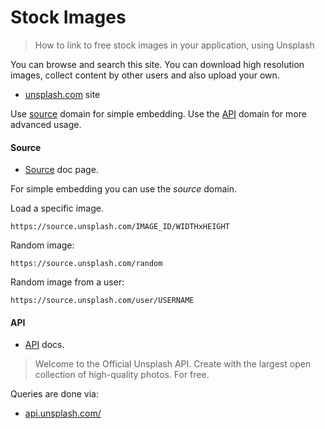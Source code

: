 # Stock Images
> How to link to free stock images in your application, using Unsplash

You can browse and search this site. You can download high resolution images, collect content by other users and also upload your own.
- [unsplash.com](https://unsplash.com) site

Use [source](#source) domain for simple embedding. Use the [API](#api) domain for more advanced usage.


#### Source

- [Source](https://source.unsplash.com/) doc page.

For simple embedding you can use the _source_ domain.

Load a specific image.

```
https://source.unsplash.com/IMAGE_ID/WIDTHxHEIGHT
```

Random image:

```
https://source.unsplash.com/random
```

Random image from a user:

```
https://source.unsplash.com/user/USERNAME
```

#### API

- [API](https://unsplash.com/developers) docs.

> Welcome to the Official Unsplash API. Create with the largest open collection of high-quality photos. For free.

Queries are done via:

- [api.unsplash.com/](https://api.unsplash.com/)
